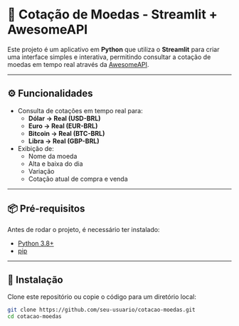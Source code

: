 # 💱 Cotação de Moedas - Streamlit + AwesomeAPI

Este projeto é um aplicativo em **Python** que utiliza o **Streamlit** para criar uma interface simples e interativa, permitindo consultar a cotação de moedas em tempo real através da [AwesomeAPI](https://docs.awesomeapi.com.br/).

---

## ⚙️ Funcionalidades
- Consulta de cotações em tempo real para:
  - **Dólar → Real (USD-BRL)**
  - **Euro → Real (EUR-BRL)**
  - **Bitcoin → Real (BTC-BRL)**
  - **Libra → Real (GBP-BRL)**
- Exibição de:
  - Nome da moeda
  - Alta e baixa do dia
  - Variação
  - Cotação atual de compra e venda

---

## 📦 Pré-requisitos
Antes de rodar o projeto, é necessário ter instalado:
- [Python 3.8+](https://www.python.org/downloads/)
- [pip](https://pip.pypa.io/en/stable/)

---

## 🔧 Instalação
Clone este repositório ou copie o código para um diretório local:

```bash
git clone https://github.com/seu-usuario/cotacao-moedas.git
cd cotacao-moedas

